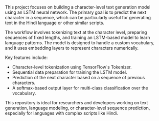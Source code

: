 This project focuses on building a character-level text generation model using an LSTM neural network. The primary goal is to predict the next character in a sequence, which can be particularly useful for generating text in the Hindi language or other similar scripts. 

The workflow involves tokenizing text at the character level, preparing sequences of fixed lengths, and training an LSTM-based model to learn language patterns. The model is designed to handle a custom vocabulary, and it uses embedding layers to represent characters numerically.

Key features include:
- Character-level tokenization using TensorFlow's Tokenizer.
- Sequential data preparation for training the LSTM model.
- Prediction of the next character based on a sequence of previous characters.
- A softmax-based output layer for multi-class classification over the vocabulary.

This repository is ideal for researchers and developers working on text generation, language modeling, or character-level sequence prediction, especially for languages with complex scripts like Hindi.
